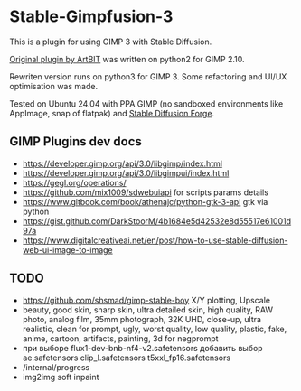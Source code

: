 # Stable-Gimpfusion-3

This is a plugin for using GIMP 3 with Stable Diffusion.

[Original plugin by ArtBIT](https://github.com/ArtBIT/stable-gimpfusion) was written on python2 for GIMP 2.10.

Rewriten version runs on python3 for GIMP 3. Some refactoring and UI/UX optimisation was made.

Tested on Ubuntu 24.04 with PPA GIMP (no sandboxed environments like AppImage, snap of flatpak) and
[Stable Diffusion Forge](https://github.com/lllyasviel/stable-diffusion-webui-forge).

## GIMP Plugins dev docs

- <https://developer.gimp.org/api/3.0/libgimp/index.html>
- <https://developer.gimp.org/api/3.0/libgimpui/index.html>
- <https://gegl.org/operations/>
- <https://github.com/mix1009/sdwebuiapi> for scripts params details
- <https://www.gitbook.com/book/athenajc/python-gtk-3-api> gtk via python
- <https://gist.github.com/DarkStoorM/4b1684e5d42532e8d55517e61001d97a>
- <https://www.digitalcreativeai.net/en/post/how-to-use-stable-diffusion-web-ui-image-to-image>

## TODO

- <https://github.com/shsmad/gimp-stable-boy> X/Y plotting, Upscale
- beauty, good skin, sharp skin, ultra detailed skin, high quality, RAW photo, analog film, 35mm photograph, 32K UHD, close-up, ultra realistic, clean for prompt, ugly, worst quality, low quality, plastic, fake, anime, cartoon, artifacts, painting, 3d for negprompt
- при выборе flux1-dev-bnb-nf4-v2.safetensors добавить выбор ae.safetensors clip_l.safetensors t5xxl_fp16.safetensors
- /internal/progress
- img2img soft inpaint

